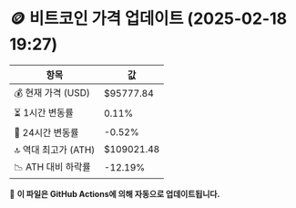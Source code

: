# 🪙 비트코인 가격 업데이트 (2025-02-18 19:27)

| 항목                | 값 |
|--------------------|----------------|
| 💰 현재 가격 (USD) | $95777.84 |
| ⏳ 1시간 변동률    | 0.11% |
| 📆 24시간 변동률   | -0.52% |
| 🔝 역대 최고가 (ATH) | $109021.48 |
| 📉 ATH 대비 하락률 | -12.19% |

🔄 **이 파일은 GitHub Actions에 의해 자동으로 업데이트됩니다.**
